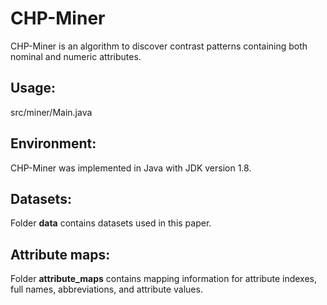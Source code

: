 # CHP-Miner
CHP-Miner is an algorithm to discover contrast patterns containing both nominal and numeric attributes. 

## Usage:
src/miner/Main.java

## Environment:
CHP-Miner was implemented in Java with JDK version 1.8.

## Datasets:
Folder **data** contains datasets used in this paper.

## Attribute maps:
Folder **attribute_maps** contains mapping information for attribute indexes, full names, abbreviations, and attribute values.
